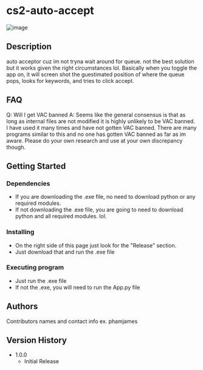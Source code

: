# cs2-auto-accept

![image](https://github.com/phamjames/cs2-auto-accept/assets/37754596/7e88f5d0-4dfd-476f-b99e-c1f56d98116b)

## Description
auto acceptor cuz im not tryna wait around for queue. not the best solution but it works given the right circumstances lol.
Basically when you toggle the app on, it will screen shot the guestimated position of where the queue pops, looks for keywords, and tries to click accept.

## FAQ
Q: Will I get VAC banned
A: Seems like the general consensus is that as long as internal files are not modified it is highly unlikely to be VAC banned. I have used it many times and have not gotten VAC banned.
There are many programs similar to this and no one has gotten VAC banned as far as im aware. Please do your own research and use at your own discrepancy though. 

## Getting Started

### Dependencies
* If you are downloading the .exe file, no need to download python or any required modules.
* If not downloading the .exe file, you are going to need to download python and all required modules. lol.

### Installing
* On the right side of this page just look for the "Release" section.
* Just download that and run the .exe file

### Executing program
* Just run the .exe file
* If not the .exe, you will need to run the App.py file

## Authors
Contributors names and contact info
ex. phamjames

## Version History
* 1.0.0
    * Initial Release
